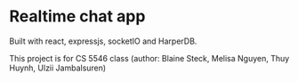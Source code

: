 # Realtime chat app

Built with react, expressjs, socketIO and HarperDB.

This project is for CS 5546 class (author: Blaine Steck, Melisa Nguyen, Thuy Huynh, Ulzii Jambalsuren)

